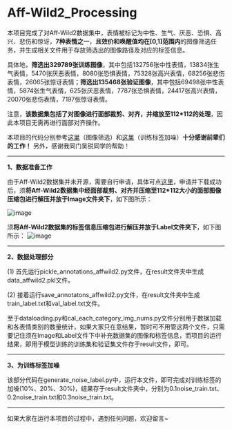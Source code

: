 # Aff-Wild2_Processing

本项目完成了对Aff-Wild2数据集中，表情被标记为中性、生气、厌恶、恐惧、高兴、悲伤和惊讶，**7种表情之一**，**且效价和唤醒值均在[0,1]范围内**的图像筛选任务，并生成相关文件用于存放筛选出的图像路径及对应的标签信息。

具体地，**筛选出329789张训练图像**，其中包括132756张中性表情，13834张生气表情，5470张厌恶表情，8080张恐惧表情，75328张高兴表情，68256张悲伤表情，26065张惊讶表情；**筛选出135468张验证图像**，其中包括69498张中性表情，5874张生气表情，625张厌恶表情，7787张恐惧表情，24417张高兴表情，20070张悲伤表情，7197张惊讶表情。

注意，**该数据集包括了对图像进行面部裁剪、对齐，并缩放至112*112的处理**，因此本项目无需再进行面部对齐操作。

本项目的代码分别参考[这里](https://github.com/PanosAntoniadis/emotion-gcn)（图像筛选）和[这里](https://github.com/kaiwang960112/Self-Cure-Network)（训练标签加噪）**十分感谢前辈们的工作！** 另外，感谢我同门吴锐同学的帮助！

****
**1、数据准备工作**

由于Aff-Wild2数据集并未开源，需要自行申请，具体可点[这里](https://ibug.doc.ic.ac.uk/resources/aff-wild2/)，申请并下载成功后，须**将Aff-Wild2数据集中经面部裁剪、对齐并压缩至112*112大小的面部图像压缩包进行解压并放于Image文件夹下**，如下图所示：

![image](https://github.com/coder-xinxiaohai/Aff-Wild2_Processing/assets/73678229/0b1d01a9-6b86-4859-89f3-56a7e11832a5)

须**将Aff-Wild2数据集的标签信息压缩包进行解压并放于Label文件夹下**，如下图所示：
![image](https://github.com/coder-xinxiaohai/Aff-Wild2_Processing/assets/73678229/2c69c5f7-0569-49fe-aea7-63321caa01a2)

****
**2、数据处理部分**

(1) 首先运行pickle_annotations_affwild2.py文件，在result文件夹中生成data_affwild2.pkl文件。

(2) 接着运行save_annotatons_affwild2.py文件，在result文件夹中生成train_label.txt和val_label.txt文件。

至于dataloading.py和cal_each_category_img_nums.py文件分别用于数据加载和各表情类别的数量统计，如果大家只在意结果，暂时可不用管这两个文件，只需要记住须在Image和Label文件下中补充数据集的图像和标签信息，而项目的运行结果，即用于模型训练的训练集和验证集文件存于result文件，即可。

****
**3、为训练标签加噪**

该部分代码在generate_noise_label.py中，运行本文件，即可完成对训练标签的加噪(10%、20%、30%)，结果存于result文件夹中，分别为0.1noise_train.txt、0.2noise_train.txt和0.3noise_train.txt。

****
如果大家在运行本项目的过程中，遇到任何问题，欢迎留言~

